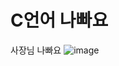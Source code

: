 # C언어 나빠요
사장님 나빠요
![image](https://user-images.githubusercontent.com/99241871/173236880-b2c4c08e-07c8-4984-a749-9458c07b27cf.png)
